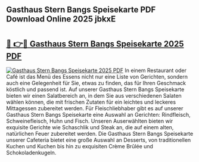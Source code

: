 ## Gasthaus Stern Bangs Speisekarte PDF Download Online 2025 jbkxE

# <h2><a href="http://gc6jemj.nevu.top/?p=Gasthaus+Stern+Bangs+Speisekarte">🔗 👉🔴 Gasthaus Stern Bangs Speisekarte 2025 PDF</a></h2>

[![Gasthaus Stern Bangs Speisekarte 2025 PDF](https://i.imgur.com/dBaPXMq.png)](http://gc6jemj.nevu.top/?p=Gasthaus+Stern+Bangs+Speisekarte)
In einem Restaurant oder Café ist das Menü des Essens nicht nur eine Liste von Gerichten, sondern auch eine Gelegenheit für Sie, etwas zu finden, das für Ihren Geschmack köstlich und passend ist. Auf unserer Gasthaus Stern Bangs Speisekarte bieten wir einen Salatbereich an, in dem Sie aus verschiedenen Salaten wählen können, die mit frischen Zutaten für ein leichtes und leckeres Mittagessen zubereitet werden. Für Fleischliebhaber gibt es auf unserer Gasthaus Stern Bangs Speisekarte eine Auswahl an Gerichten: Rindfleisch, Schweinefleisch, Huhn und Fisch. Unseren Auserwählten bieten wir exquisite Gerichte wie Schaschlik und Steak an, die auf einem alten, natürlichen Feuer zubereitet werden. Die Gasthaus Stern Bangs Speisekarte unserer Cafeteria bietet eine große Auswahl an Desserts, von traditionellen Kuchen und Kuchen bis hin zu exquisiten Crème Brûlée und Schokoladenkugeln.
